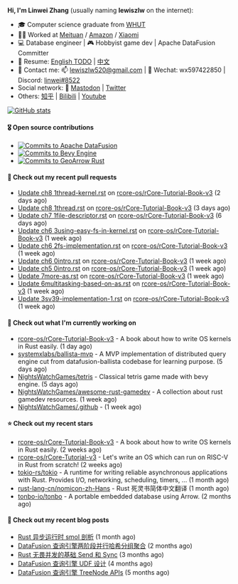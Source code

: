 **Hi, I'm Linwei Zhang** (usually naming **lewiszlw** on the internet):
- 🎓 Computer science graduate from [WHUT](https://en.wikipedia.org/wiki/Wuhan_University_of_Technology)
- 👨‍💻 Worked at [Meituan](https://about.meituan.com/home) / [Amazon](https://www.amazon.com/) / [Xiaomi](https://www.mi.com/)
- 💻 Database engineer | 🎮 Hobbyist game dev | Apache DataFusion Committer
- 📄 Resume: [English TODO](https://github.com/lewiszlw/lewiszlw/blob/main/Resume_EN.md) | [中文](https://github.com/lewiszlw/lewiszlw/blob/main/Resume_CN.md)
- 📱 Contact me: 📫 [lewiszlw520@gmail.com](mailto:lewiszlw520@gmail.com) | 💬 Wechat: wx597422850 | Discord: [linwei#8522](http://discordapp.com/users/891664307035713576)
- Social network: 🦣 [Mastodon](https://mastodon.world/@lewiszlw) | [Twitter](https://twitter.com/lewiszlw)
- Others: [知乎](https://www.zhihu.com/people/tian-qian-zhu-wu-ya) | [Bilibili](https://space.bilibili.com/43876861) | [Youtube](https://www.youtube.com/channel/UCnvri1tqAjxsp9nGQ63zUNw)

[![GitHub stats](https://github-readme-stats.vercel.app/api?username=lewiszlw&count_private=true&show_icons=true&theme=solarized-dark&include_all_commits=true)](https://github.com/anuraghazra/github-readme-stats)

#### 🎖️ Open source contributions
- [![Commits to Apache DataFusion](https://img.shields.io/github/commit-activity/t/apache/datafusion?authorFilter=lewiszlw&style=social&label=Apache%20DataFusion)](https://github.com/apache/datafusion/commits?author=lewiszlw)
- [![Commits to Bevy Engine](https://img.shields.io/github/commit-activity/t/bevyengine/bevy?authorFilter=lewiszlw&style=social&label=Bevy%20Engine)](https://github.com/bevyengine/bevy/commits?author=lewiszlw)
- [![Commits to GeoArrow Rust](https://img.shields.io/github/commit-activity/t/geoarrow/geoarrow-rs?authorFilter=lewiszlw&style=social&label=GeoArrow%20Rust)](https://github.com/geoarrow/geoarrow-rs/commits?author=lewiszlw)

#### 🔨 Check out my recent pull requests

- [Update ch8 1thread-kernel.rst](https://github.com/rcore-os/rCore-Tutorial-Book-v3/pull/231) on [rcore-os/rCore-Tutorial-Book-v3](https://github.com/rcore-os/rCore-Tutorial-Book-v3) (2 days ago)
- [Update ch8 1thread.rst](https://github.com/rcore-os/rCore-Tutorial-Book-v3/pull/230) on [rcore-os/rCore-Tutorial-Book-v3](https://github.com/rcore-os/rCore-Tutorial-Book-v3) (3 days ago)
- [Update ch7 1file-descriptor.rst](https://github.com/rcore-os/rCore-Tutorial-Book-v3/pull/229) on [rcore-os/rCore-Tutorial-Book-v3](https://github.com/rcore-os/rCore-Tutorial-Book-v3) (6 days ago)
- [Update ch6 3using-easy-fs-in-kernel.rst](https://github.com/rcore-os/rCore-Tutorial-Book-v3/pull/227) on [rcore-os/rCore-Tutorial-Book-v3](https://github.com/rcore-os/rCore-Tutorial-Book-v3) (1 week ago)
- [Update ch6 2fs-implementation.rst](https://github.com/rcore-os/rCore-Tutorial-Book-v3/pull/226) on [rcore-os/rCore-Tutorial-Book-v3](https://github.com/rcore-os/rCore-Tutorial-Book-v3) (1 week ago)
- [Update ch6 0intro.rst](https://github.com/rcore-os/rCore-Tutorial-Book-v3/pull/225) on [rcore-os/rCore-Tutorial-Book-v3](https://github.com/rcore-os/rCore-Tutorial-Book-v3) (1 week ago)
- [Update ch5 0intro.rst](https://github.com/rcore-os/rCore-Tutorial-Book-v3/pull/224) on [rcore-os/rCore-Tutorial-Book-v3](https://github.com/rcore-os/rCore-Tutorial-Book-v3) (1 week ago)
- [Update 7more-as.rst](https://github.com/rcore-os/rCore-Tutorial-Book-v3/pull/223) on [rcore-os/rCore-Tutorial-Book-v3](https://github.com/rcore-os/rCore-Tutorial-Book-v3) (1 week ago)
- [Update 6multitasking-based-on-as.rst](https://github.com/rcore-os/rCore-Tutorial-Book-v3/pull/222) on [rcore-os/rCore-Tutorial-Book-v3](https://github.com/rcore-os/rCore-Tutorial-Book-v3) (1 week ago)
- [Update 3sv39-implementation-1.rst](https://github.com/rcore-os/rCore-Tutorial-Book-v3/pull/221) on [rcore-os/rCore-Tutorial-Book-v3](https://github.com/rcore-os/rCore-Tutorial-Book-v3) (1 week ago)

#### 👷 Check out what I'm currently working on

- [rcore-os/rCore-Tutorial-Book-v3](https://github.com/rcore-os/rCore-Tutorial-Book-v3) - A book about how to write  OS kernels in Rust easily. (1 day ago)
- [systemxlabs/ballista-mvp](https://github.com/systemxlabs/ballista-mvp) - A MVP implementation of distributed query engine cut from datafusion-ballista codebase for learning purpose.  (5 days ago)
- [NightsWatchGames/tetris](https://github.com/NightsWatchGames/tetris) - Classical tetris game made with bevy engine. (5 days ago)
- [NightsWatchGames/awesome-rust-gamedev](https://github.com/NightsWatchGames/awesome-rust-gamedev) - A collection about rust gamedev resources. (1 week ago)
- [NightsWatchGames/.github](https://github.com/NightsWatchGames/.github) -  (1 week ago)

#### ⭐ Check out my recent stars

- [rcore-os/rCore-Tutorial-Book-v3](https://github.com/rcore-os/rCore-Tutorial-Book-v3) - A book about how to write  OS kernels in Rust easily. (2 weeks ago)
- [rcore-os/rCore-Tutorial-v3](https://github.com/rcore-os/rCore-Tutorial-v3) - Let&#39;s write an OS which can run on RISC-V in Rust from scratch! (2 weeks ago)
- [tokio-rs/tokio](https://github.com/tokio-rs/tokio) - A runtime for writing reliable asynchronous applications with Rust. Provides I/O, networking, scheduling, timers, ... (1 month ago)
- [rust-lang-cn/nomicon-zh-Hans](https://github.com/rust-lang-cn/nomicon-zh-Hans) - Rust 死灵书简体中文翻译 (1 month ago)
- [tonbo-io/tonbo](https://github.com/tonbo-io/tonbo) - A portable embedded database using Arrow. (2 months ago)

#### 📜 Check out my recent blog posts

- [Rust 异步运行时 smol 剖析](https://systemxlabs.github.io/blog/smol-async-runtime/) (1 month ago)
- [DataFusion 查询引擎两阶段并行哈希分组聚合](https://systemxlabs.github.io/blog/datafusion-grouped-aggregations/) (2 months ago)
- [Rust 无畏并发的基础 Send 和 Sync](https://systemxlabs.github.io/blog/rust-send-sync/) (3 months ago)
- [DataFusion 查询引擎 UDF 设计](https://systemxlabs.github.io/blog/datafusion-udf/) (4 months ago)
- [DataFusion 查询引擎 TreeNode APIs](https://systemxlabs.github.io/blog/datafusion-tree-node-apis/) (5 months ago)